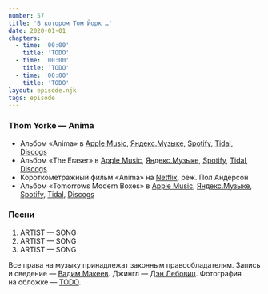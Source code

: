 ```yaml
---
number: 57
title: 'В котором Том Йорк …'
date: 2020-01-01
chapters:
  - time: '00:00'
    title: 'TODO'
  - time: '00:00'
    title: 'TODO'
  - time: '00:00'
    title: 'TODO'
layout: episode.njk
tags: episode
---
```


### Thom Yorke — Anima

- Альбом «Anima» в
  [Apple Music](https://music.apple.com/album/anima/1467347588),
  [Яндекс.Музыке](https://music.yandex.ru/album/7893853),
  [Spotify](https://open.spotify.com/playlist/2WahwZk2zi9NBZypvdv6ta),
  [Tidal](https://tidal.com/browse/album/112214233),
  [Discogs](https://www.discogs.com/Thom-Yorke-Anima/release/13938443)
- Альбом «The Eraser» в
  [Apple Music](https://music.apple.com/album/the-eraser/161162568),
  [Яндекс.Музыке](https://music.yandex.ru/album/720125),
  [Spotify](https://open.spotify.com/album/4QSIeDnAnGag2YZ5DjB2eB),
  [Tidal](https://tidal.com/browse/album/2215056), 
  [Discogs](https://www.discogs.com/Thom-Yorke-The-Eraser/release/2979143)
- Короткометражный фильм «Anima» на [Netflix](https://www.netflix.com/watch/81110498), реж. Пол Андерсон
- Альбом «Tomorrows Modern Boxes» в
  [Apple Music](https://music.apple.com/album/tomorrows-modern-boxes/1262568019), 
  [Яндекс.Музыке](https://music.yandex.ru/album/3693911), 
  [Spotify](https://open.spotify.com/playlist/5Cqu3cqCZEM2wvecnRho4u), 
  [Tidal](https://listen.tidal.com/track/82110526?play=true), 
  [Discogs](https://www.discogs.com/Thom-Yorke-Tomorrows-Modern-Boxes/master/737819)

### Песни

1. ARTIST — SONG
2. ARTIST — SONG
3. ARTIST — SONG

Все права на музыку принадлежат законным правообладателям.
Запись и сведение — [Вадим Макеев](https://twitter.com/pepelsbey).
Джингл — [Дэн Лебовиц](https://www.youtube.com/channel/UC38A5qHrlc_Zgua7vL4b96w).
Фотография на обложке — [TODO](TODO).
